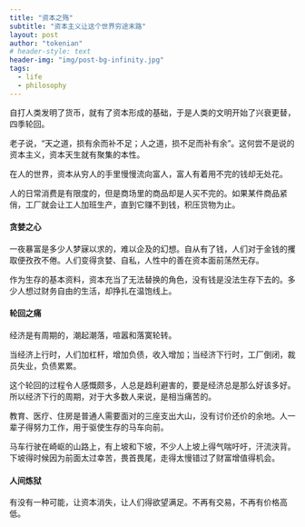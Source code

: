 ```yaml
---
title: "资本之殇"
subtitle: "资本主义让这个世界穷途末路"
layout: post
author: "tokenian"
# header-style: text
header-img: "img/post-bg-infinity.jpg"
tags:
  - life
  - philosophy
---
```

自打人类发明了货币，就有了资本形成的基础，于是人类的文明开始了兴衰更替，四季轮回。

老子说，“天之道，损有余而补不足；人之道，损不足而补有余”。这何尝不是说的资本主义，资本天生就有聚集的本性。

在人的世界，资本从穷人的手里慢慢流向富人，富人有着用不完的钱却无处花。

人的日常消费是有限度的，但是商场里的商品却是人买不完的。如果某件商品紧俏，工厂就会让工人加班生产，直到它赚不到钱，积压货物为止。

#### 贪婪之心

一夜暴富是多少人梦寐以求的，难以企及的幻想。自从有了钱，人们对于金钱的攫取便孜孜不倦。人们变得贪婪、自私，人性中的善在资本面前荡然无存。

作为生存的基本资料，资本充当了无法替换的角色，没有钱是没法生存下去的。多少人想过财务自由的生活，却挣扎在温饱线上。

#### 轮回之痛

经济是有周期的，潮起潮落，喧嚣和落寞轮转。

当经济上行时，人们加杠杆，增加负债，收入增加；当经济下行时，工厂倒闭，裁员失业，负债累累。

这个轮回的过程令人感慨颇多，人总是趋利避害的，要是经济总是那么好该多好。所以经济下行的周期，对于大多数人来说，是相当痛苦的。

教育、医疗、住房是普通人需要面对的三座支出大山，没有讨价还价的余地。人一辈子得努力工作，用于驱使生存的马车向前。

马车行驶在崎岖的山路上，有上坡和下坡，不少人上坡上得气喘吁吁，汗流浃背。下坡得时候因为前面太过幸苦，畏首畏尾，走得太慢错过了财富增值得机会。

#### 人间炼狱

有没有一种可能，让资本消失，让人们得欲望满足。不再有交易，不再有价格高低。
